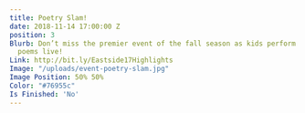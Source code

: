 ```yaml
---
title: Poetry Slam!
date: 2018-11-14 17:00:00 Z
position: 3
Blurb: Don’t miss the premier event of the fall season as kids perform their original
  poems live!
Link: http://bit.ly/Eastside17Highlights
Image: "/uploads/event-poetry-slam.jpg"
Image Position: 50% 50%
Color: "#76955c"
Is Finished: 'No'
---
```



